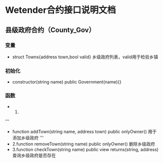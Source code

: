 # Wetender合约接口说明文档

## 县级政府合约（County_Gov）
### 变量
- struct Towns{address town,bool valid} 乡级政府列表，valid用于检验乡镇
### 初始化
- constructor(string name) public Government(name){}
### 函数
- 1.
'''
- function addTown(string name, address town) public onlyOwner() 用于添加乡级政府
'''
- 2.function removeTown(string name) public onlyOwner()  删除乡级政府
- 3.function checkTown(string name) public view returns(string, address) 查询乡级政府是否存在
